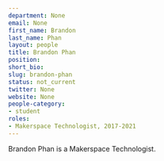```yaml
---
department: None
email: None
first_name: Brandon
last_name: Phan
layout: people
title: Brandon Phan
position:
short_bio:
slug: brandon-phan
status: not_current
twitter: None
website: None
people-category:
- student
roles:
- Makerspace Technologist, 2017-2021
---
```

Brandon Phan is a Makerspace Technologist.
